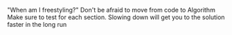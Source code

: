 "When am I freestyling?"
Don't be afraid to move from code to Algorithm
Make sure to test for each section.
Slowing down will get you to the solution faster in the long run